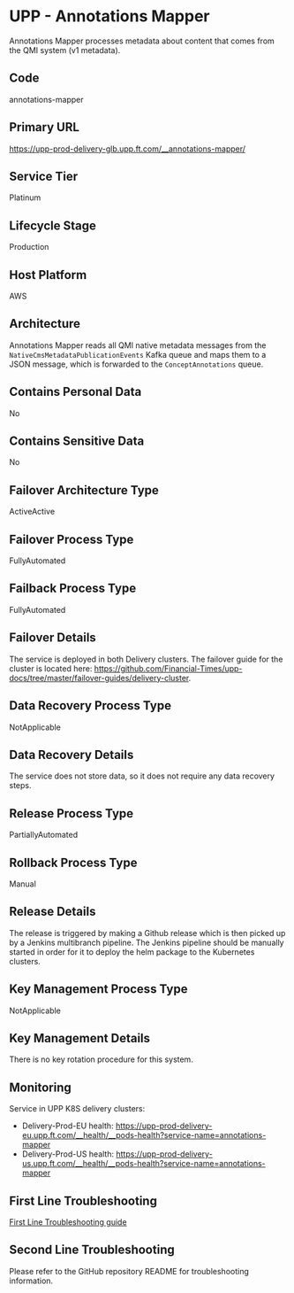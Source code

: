 <!--
    Written in the format prescribed by https://github.com/Financial-Times/runbook.md.
    Any future edits should abide by this format.
-->
# UPP - Annotations Mapper

Annotations Mapper processes metadata about content that comes from the QMI system (v1 metadata).

## Code

annotations-mapper

## Primary URL

https://upp-prod-delivery-glb.upp.ft.com/__annotations-mapper/

## Service Tier

Platinum

## Lifecycle Stage

Production

## Host Platform

AWS

## Architecture

Annotations Mapper reads all QMI native metadata messages from the `NativeCmsMetadataPublicationEvents` Kafka queue and maps them to a JSON message, which is forwarded to the `ConceptAnnotations` queue.

## Contains Personal Data

No

## Contains Sensitive Data

No

<!-- Placeholder - remove HTML comment markers to activate
## Can Download Personal Data
Choose Yes or No

...or delete this placeholder if not applicable to this system
-->

<!-- Placeholder - remove HTML comment markers to activate
## Can Contact Individuals
Choose Yes or No

...or delete this placeholder if not applicable to this system
-->

## Failover Architecture Type

ActiveActive

## Failover Process Type

FullyAutomated

## Failback Process Type

FullyAutomated

## Failover Details

The service is deployed in both Delivery clusters. The failover guide for the cluster is located here: <https://github.com/Financial-Times/upp-docs/tree/master/failover-guides/delivery-cluster>.

## Data Recovery Process Type

NotApplicable

## Data Recovery Details

The service does not store data, so it does not require any data recovery steps.

## Release Process Type

PartiallyAutomated

## Rollback Process Type

Manual

## Release Details

The release is triggered by making a Github release which is then picked up by a Jenkins multibranch pipeline. The Jenkins pipeline should be manually started in order for it to deploy the helm package to the Kubernetes clusters.

<!-- Placeholder - remove HTML comment markers to activate
## Heroku Pipeline Name
Enter descriptive text satisfying the following:
This is the name of the Heroku pipeline for this system. If you don't have a pipeline, this is the name of the app in Heroku. A pipeline is a group of Heroku apps that share the same codebase where each app in a pipeline represents the different stages in a continuous delivery workflow, i.e. staging, production.

...or delete this placeholder if not applicable to this system
-->

## Key Management Process Type

NotApplicable

## Key Management Details

There is no key rotation procedure for this system.

## Monitoring

Service in UPP K8S delivery clusters:

*   Delivery-Prod-EU health: <https://upp-prod-delivery-eu.upp.ft.com/__health/__pods-health?service-name=annotations-mapper>
*   Delivery-Prod-US health: <https://upp-prod-delivery-us.upp.ft.com/__health/__pods-health?service-name=annotations-mapper>

## First Line Troubleshooting

[First Line Troubleshooting guide](https://github.com/Financial-Times/upp-docs/tree/master/guides/ops/first-line-troubleshooting)

## Second Line Troubleshooting

Please refer to the GitHub repository README for troubleshooting information.